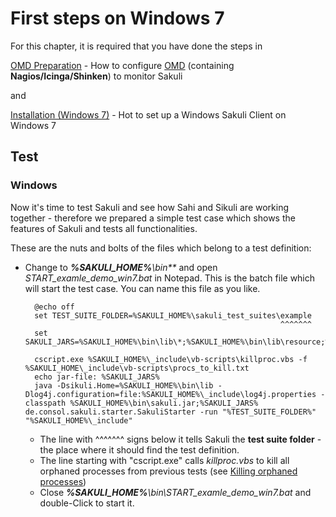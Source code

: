 # First steps on Windows 7

For this chapter, it is required that you have done the steps in 

[OMD Preparation](installation-omd.md) - How to configure [OMD](http://www.omdistro.org) (containing **Nagios/Icinga/Shinken**) to monitor Sakuli

and 

[Installation (Windows 7)](installation-windows.md) - Hot to set up a Windows Sakuli Client on Windows 7



## Test 

### Windows 
Now it's time to test Sakuli and see how Sahi and Sikuli are working together - therefore we prepared a simple test case which shows the features of Sakuli and tests all functionalities.  

These are the nuts and bolts of the files which belong to a test definition: 

* Change to _**%SAKULI_HOME%**\bin\**_ and open *START_examle_demo_win7.bat* in Notepad. This is the batch file which will start the test case. You can name this file as you like.  

		@echo off
		set TEST_SUITE_FOLDER=%SAKULI_HOME%\sakuli_test_suites\example
												               ^^^^^^^
		set SAKULI_JARS=%SAKULI_HOME%\bin\lib\*;%SAKULI_HOME%\bin\lib\resource;%SAKULI_HOME%\_include\log4j.properties

		cscript.exe %SAKULI_HOME%\_include\vb-scripts\killproc.vbs -f %SAKULI_HOME\_include\vb-scripts\procs_to_kill.txt
		echo jar-file: %SAKULI_JARS%
		java -Dsikuli.Home=%SAKULI_HOME%\bin\lib -Dlog4j.configuration=file:%SAKULI_HOME%\_include\log4j.properties -classpath %SAKULI_HOME%\bin\sakuli.jar;%SAKULI_JARS% de.consol.sakuli.starter.SakuliStarter -run "%TEST_SUITE_FOLDER%" "%SAKULI_HOME%\_include"

	* The line with ^^^^^^^ signs below it tells Sakuli the **test suite folder** - the place where it should find the test definition.
	* The line starting with "cscript.exe" calls _killproc.vbs_ to kill all orphaned processes from previous tests (see [Killing orphaned processes](./sakuli-manual.md))
	* Close _**%SAKULI_HOME%**\bin\START_examle_demo_win7.bat_ and double-Click to start it.  
